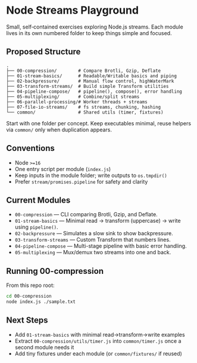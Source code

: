 # Node Streams Playground

Small, self‑contained exercises exploring Node.js streams. Each module lives in its own numbered folder to keep things simple and focused.

## Proposed Structure

```
.
├── 00-compression/        # Compare Brotli, Gzip, Deflate
├── 01-stream-basics/      # Readable/Writable basics and piping
├── 02-backpressure/       # Manual flow control, highWaterMark
├── 03-transform-streams/  # Build simple Transform utilities
├── 04-pipeline-compose/   # pipeline(), compose(), error handling
├── 05-multiplexing/       # Combine/split streams
├── 06-parallel-processing/# Worker threads + streams
├── 07-file-io-streams/    # fs streams, chunking, hashing
└── common/                # Shared utils (timer, fixtures)
```

Start with one folder per concept. Keep executables minimal, reuse helpers via `common/` only when duplication appears.

## Conventions

- Node `>=16`
- One entry script per module (`index.js`)
- Keep inputs in the module folder; write outputs to `os.tmpdir()`
- Prefer `stream/promises.pipeline` for safety and clarity

## Current Modules

- `00-compression` — CLI comparing Brotli, Gzip, and Deflate.
- `01-stream-basics` — Minimal read → transform (uppercase) → write using `pipeline()`.
- `02-backpressure` — Simulates a slow sink to show backpressure.
- `03-transform-streams` — Custom Transform that numbers lines.
- `04-pipeline-compose` — Multi-stage pipeline with basic error handling.
- `05-multiplexing` — Mux/demux two streams into one and back.

## Running 00-compression

From this repo root:

```bash
cd 00-compression
node index.js ./sample.txt
```

## Next Steps

- Add `01-stream-basics` with minimal read→transform→write examples
- Extract `00-compression/utils/timer.js` into `common/timer.js` once a second module needs it
- Add tiny fixtures under each module (or `common/fixtures/` if reused)
